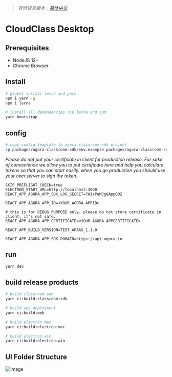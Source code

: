> *其他语言版本：[简体中文](README.zh.md)*

# CloudClass Desktop

## Prerequisites


- NodeJS 12+
- Chrome Browser

## Install  
```bash
# global install lerna and yarn
npm i yarn -g
npm i lerna

# install all dependencies via lerna and npm
yarn bootstrap
```

## config
```bash
# copy config template to agora-classroom-sdk project
cp packages/agora-classroom-sdk/env.example packages/agora-classroom-sdk/.env
```

*Please do not put your certificate in client for production release. For sake of convenience we allow you to put certificate here and help you calculate tokens so that you can start easily. when you go production you should use your own server to sign the token.*

```
SKIP_PREFLIGHT_CHECK=true
ELECTRON_START_URL=http://localhost:3000
REACT_APP_AGORA_APP_SDK_LOG_SECRET=7AIsPeMJgQAppO0Z

REACT_APP_AGORA_APP_ID=<YOUR AGORA APPID>

# this is for DEBUG PURPOSE only. please do not store certificate in client, it's not safe.
REACT_APP_AGORA_APP_CERTIFICATE=<YOUR AGORA APPCERTIFICATE>

REACT_APP_BUILD_VERSION=TEST_APAAS_1.1.0

REACT_APP_AGORA_APP_SDK_DOMAIN=https://api.agora.io
```


## run
```bash
yarn dev
```

## build release products
```bash
# build classroom sdk
yarn ci:build:classroom:sdk

# build web deployment
yarn ci:build:web

# build electron mac
yarn ci:build:electron:mac

# build electron win
yarn ci:build:electron:win
```

## UI Folder Structure
![image](https://user-images.githubusercontent.com/471561/116705542-396afe80-a9ff-11eb-8732-3126b2740d15.png)

